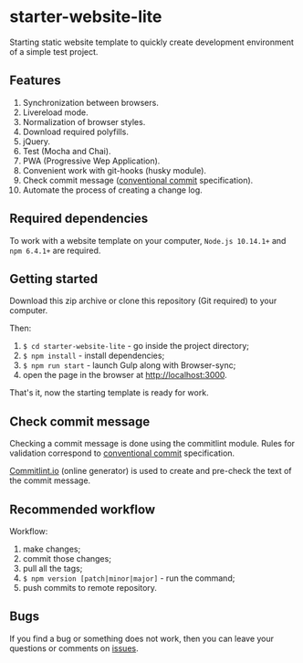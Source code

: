 # starter-website-lite
Starting static website template to quickly create development environment of a simple test project.
## Features
1. Synchronization between browsers.
2. Livereload mode.
3. Normalization of browser styles.
4. Download required polyfills.
5. jQuery.
6. Test (Mocha and Chai).
7. PWA (Progressive Wep Application).
8. Convenient work with git-hooks (husky module).
9. Check commit message ([conventional commit](https://www.conventionalcommits.org) specification).
10. Automate the process of creating a change log.
## Required dependencies
To work with a website template on your computer, `Node.js 10.14.1+` and `npm 6.4.1+` are required.
## Getting started
Download this zip archive or clone this repository (Git required) to your computer.

Then:
1. `$ cd starter-website-lite` - go inside the project directory;
2. `$ npm install` - install dependencies;
3. `$ npm run start` - launch Gulp along with Browser-sync;
4. open the page in the browser at [http://localhost:3000](http://localhost:3000).

That's it, now the starting template is ready for work.
## Check commit message
Checking a commit message is done using the commitlint module. Rules for validation correspond to [conventional commit](https://www.conventionalcommits.org) specification.

[Commitlint.io](https://commitlint.io) (online generator) is used to create and pre-check the text of the commit message.
## Recommended workflow
Workflow:
1. make changes;
2. commit those changes;
3. pull all the tags;
4. `$ npm version [patch|minor|major]` - run the command;
5. push commits to remote repository.
## Bugs
If you find a bug or something does not work, then you can leave your questions or comments on [issues](https://github.com/ecmatonix/starter-website-lite/issues).